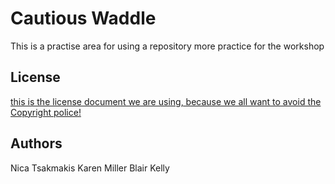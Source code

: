 
# Cautious Waddle

This is a practise area for using a repository more practice for the workshop


## License

[this is the license document we are using, because we all want to avoid the Copyright police!](https://creativecommons.org/licenses/by/4.0/legalcode)

  
## Authors
Nica Tsakmakis
Karen Miller 
Blair Kelly 

  
